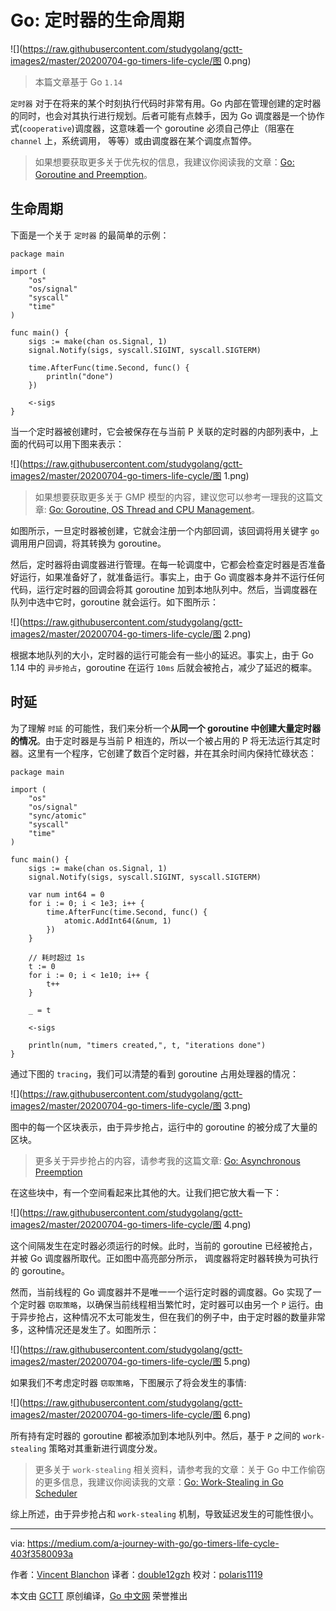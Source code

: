 # Go: 定时器的生命周期

![](https://raw.githubusercontent.com/studygolang/gctt-images2/master/20200704-go-timers-life-cycle/图 0.png)

> 本篇文章基于 Go `1.14`

` 定时器 ` 对于在将来的某个时刻执行代码时非常有用。Go 内部在管理创建的定时器的同时，也会对其执行进行规划。后者可能有点棘手，因为 Go 调度器是一个协作式(`cooperative`)调度器，这意味着一个 goroutine 必须自己停止（阻塞在 `channel` 上，系统调用， 等等）或由调度器在某个调度点暂停。

> 如果想要获取更多关于优先权的信息，我建议你阅读我的文章：[Go: Goroutine and Preemption](https://medium.com/a-journey-with-go/go-goroutine-and-preemption-d6bc2aa2f4b7)。

## 生命周期

下面是一个关于 ` 定时器 ` 的最简单的示例：

```golang
package main

import (
	"os"
	"os/signal"
	"syscall"
	"time"
)

func main() {
	sigs := make(chan os.Signal, 1)
	signal.Notify(sigs, syscall.SIGINT, syscall.SIGTERM)

	time.AfterFunc(time.Second, func() {
		println("done")
	})

	<-sigs
}

```

当一个定时器被创建时，它会被保存在与当前 P 关联的定时器的内部列表中，上面的代码可以用下图来表示：

![](https://raw.githubusercontent.com/studygolang/gctt-images2/master/20200704-go-timers-life-cycle/图 1.png)

> 如果想要获取更多关于 GMP 模型的内容，建议您可以参考一理我的这篇文章: [Go: Goroutine, OS Thread and CPU Management](https://medium.com/a-journey-with-go/go-goroutine-os-thread-and-cpu-management-2f5a5eaf518a)。

如图所示，一旦定时器被创建，它就会注册一个内部回调，该回调将用关键字 `go` 调用用户回调，将其转换为 goroutine。

然后，定时器将由调度器进行管理。在每一轮调度中，它都会检查定时器是否准备好运行，如果准备好了，就准备运行。事实上，由于 Go 调度器本身并不运行任何代码，运行定时器的回调会将其 goroutine 加到本地队列中。然后，当调度器在队列中选中它时，goroutine 就会运行。如下图所示：

![](https://raw.githubusercontent.com/studygolang/gctt-images2/master/20200704-go-timers-life-cycle/图 2.png)

根据本地队列的大小，定时器的运行可能会有一些小的延迟。事实上，由于 Go 1.14 中的 ` 异步抢占 `，goroutine 在运行 `10ms` 后就会被抢占，减少了延迟的概率。

## 时延

为了理解 ` 时延 ` 的可能性，我们来分析一个**从同一个 goroutine 中创建大量定时器的情况**。由于定时器是与当前 P 相连的，所以一个被占用的 P 将无法运行其定时器。这里有一个程序，它创建了数百个定时器，并在其余时间内保持忙碌状态：

```golang
package main

import (
	"os"
	"os/signal"
	"sync/atomic"
	"syscall"
	"time"
)

func main() {
	sigs := make(chan os.Signal, 1)
	signal.Notify(sigs, syscall.SIGINT, syscall.SIGTERM)

	var num int64 = 0
	for i := 0; i < 1e3; i++ {
		time.AfterFunc(time.Second, func() {
			atomic.AddInt64(&num, 1)
		})
	}

	// 耗时超过 1s
	t := 0
	for i := 0; i < 1e10; i++ {
		t++
	}

	_ = t

	<-sigs

	println(num, "timers created,", t, "iterations done")
}

```

通过下图的 `tracing`，我们可以清楚的看到 goroutine 占用处理器的情况：

![](https://raw.githubusercontent.com/studygolang/gctt-images2/master/20200704-go-timers-life-cycle/图 3.png)

图中的每一个区块表示，由于异步抢占，运行中的 goroutine 的被分成了大量的区块。

> 更多关于异步抢占的内容，请参考我的这篇文章: [Go: Asynchronous Preemption](https://medium.com/a-journey-with-go/go-asynchronous-preemption-b5194227371c)

在这些块中，有一个空间看起来比其他的大。让我们把它放大看一下：

![](https://raw.githubusercontent.com/studygolang/gctt-images2/master/20200704-go-timers-life-cycle/图 4.png)

这个间隔发生在定时器必须运行的时候。此时，当前的 goroutine 已经被抢占，并被 Go 调度器所取代。正如图中高亮部分所示， 调度器将定时器转换为可执行的 goroutine。

然而，当前线程的 Go 调度器并不是唯一一个运行定时器的调度器。Go 实现了一个定时器 ` 窃取策略 `，以确保当前线程相当繁忙时，定时器可以由另一个 `P` 运行。由于异步抢占，这种情况不太可能发生，但在我们的例子中，由于定时器的数量非常多，这种情况还是发生了。如图所示：

![](https://raw.githubusercontent.com/studygolang/gctt-images2/master/20200704-go-timers-life-cycle/图 5.png)

如果我们不考虑定时器 ` 窃取策略 `，下图展示了将会发生的事情:

![](https://raw.githubusercontent.com/studygolang/gctt-images2/master/20200704-go-timers-life-cycle/图 6.png)

所有持有定时器的 goroutine 都被添加到本地队列中。然后，基于 `P` 之间的 `work-stealing` 策略对其重新进行调度分发。

> 更多关于 `work-stealing` 相关资料，请参考我的文章：关于 Go 中工作偷窃的更多信息，我建议你阅读我的文章：[Go: Work-Stealing in Go Scheduler](https://medium.com/a-journey-with-go/go-work-stealing-in-go-scheduler-d439231be64d)

综上所述，由于异步抢占和 `work-stealing` 机制，导致延迟发生的可能性很小。

---
via: https://medium.com/a-journey-with-go/go-timers-life-cycle-403f3580093a

作者：[Vincent Blanchon](https://medium.com/@blanchon.vincent)
译者：[double12gzh](https://github.com/double12gzh)
校对：[polaris1119](https://github.com/polaris1119)

本文由 [GCTT](https://github.com/studygolang/GCTT) 原创编译，[Go 中文网](https://studygolang.com/) 荣誉推出
